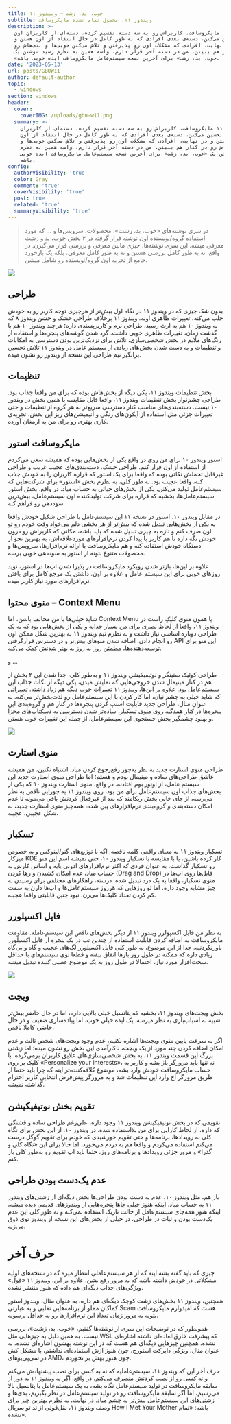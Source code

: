```yaml
---
title: خوب، بد، زشت – ویندوز ۱۱
subtitle: ویندوز ۱۱، محصول تمام نشده مایکروسافت
description: >-
  ویندوز ۱۱ مایکروسافت، کاربراش رو به سه دسته تقسیم کرده، دسته‌ای از کاربران اون
  رو تحسین می‌کنن، دسته‌ی بعدی افرادی که به طور کامل در حال انتقاد از اون هستن و
  در نهایت، افرادی که مشکلات اون رو پذیرفتن و تلاش می‌کنن خوبی‌ها و بدی‌هاش رو
  در کنار هم ببینن. من در دسته آخر قرار دارم، واسه همین به نظرم رسید نوشتن یک
  «خوب، بد، زشت» برای آخرین نسخه سیستم‌عامل مایکروسافت ایده خوبی باشه.
date: '2023-05-13'
url: posts/GBUW11
author: default-author
topic:
  - windows
section: windows
header:
  cover:
    coverIMG: /uploads/gbu-w11.png
  summary: >-
    ویندوز ۱۱ مایکروسافت، کاربراش رو به سه دسته تقسیم کرده، دسته‌ای از کاربران
    اون رو تحسین می‌کنن، دسته‌ی بعدی افرادی که به طور کامل در حال انتقاد از اون
    هستن و در نهایت، افرادی که مشکلات اون رو پذیرفتن و تلاش می‌کنن خوبی‌ها و
    بدی‌هاش رو در کنار هم ببینن. من در دسته آخر قرار دارم، واسه همین به نظرم
    رسید نوشتن یک «خوب، بد، زشت» برای آخرین نسخه سیستم‌عامل مایکروسافت ایده خوبی
    باشه.
config:
  authorVisibility: 'true'
  color: Gray
  comment: 'true'
  coverVisibility: 'true'
  post: true
  related: 'true'
  summaryVisibility: 'true'
---
```

> در سری نوشته‌های «خوب، بد، زشت»، محصولات، سرویس‌ها و ... که مورد استفاده گروه/نویسنده اون نوشته قرار گرفته در ۳ بخش خوب، بد و زشت معرفی میشه. این سری نوشته‌ها، چیزی مابین معرفی و بررسی قرار می‌گیرن. در واقع، نه به طور کامل بررسی هستن و نه به طور کامل معرفی، بلکه یک بازخورد جامع از تجربه اون گروه/نویسنده رو شامل میشن.

![](/uploads/1-gbu.png)

## طراحی

بدون شک چیزی که در ویندوز ۱۱ در نگاه اول بیش‌تر از هرچیزی توجه‌ کاربر رو به خودش جلب می‌کنه، تغییرات ظاهری اونه. ویندوز ۱۱ برخلاف طراحی خشک و خشن ویندوز ۸ که به ویندوز ۱۰ هم به ارث رسید، طراحی نرم و کاربرپسندی داره؛ هرچند ویندوز ۱۰ هم با گذشت زمان، تغییرات ظاهری خوبی داشت. گرد شدن گوشه‌های پنجره‌ها و استفاده از رنگ‌های ملایم در بخش شخصی‌سازی، تلاش برای نزدیک‌ترین بودن دسترسی به امکانات و تنظیمات و یه دست شدن بخش‌های زیادی از سیستم عامل در ویندوز ۱۱ تلاش تحسین برانگیز تیم طراحی این نسخه از ویندوز رو نشون میده.

## تنظیمات

بخش تنظیمات ویندوز ۱۱، یکی دیگه از بخش‌هاش بوده که برای من واقعا جذاب بود. طراحی چشم‌نواز بخش تنظیمات ویندوز ۱۱، واقعا قابل مقایسه با همین بخش در ویندوز ۱۰ نیست. دسته‌بندی‌های مناسب کنار دسترسی سریع‌تر به هر گروه از تنظیمات و حتی تغییرات جزئی مثل استفاده از آیکون‌های رنگی و انیمیشن‌های ریز این بخش، تجربه‌ی کاری بهتری رو برای من به ارمغان آورده.

## مایکروسافت استور

استور ویندوز ۱۰ برای من روی در واقع یکی از بخش‌هایی بوده که همیشه سعی می‌کردم از استفاده از اون فرار کنم. طراحی خشک، دسته‌بندی‌های عجیب غریب و طراحی غیرقابل تحملش نکاتی بوده که واقعا برای یک استور که قراره کاربران را به خودش جذب کنه، واقعا عجیب بود.
 به طور کلی، به نظرم بخش «استور» برای شرکت‌هایی که سیستم‌عامل تولید می‌کنن، یکی از بخش‌های حیاتی به حساب میاد. در واقع، بخش استور سیستم‌عامل‌ها، بخشیه که قراره برای شرکت تولیدکننده اون سیستم‌عامل، بیش‌ترین سود‌دهی رو فراهم کنه.

در مقابل ویندوز ۱۰، استور در نسخه ۱۱ این سیستم‌عامل با طراحی شکیل خودش واقعا به یکی از بخش‌هایی تبدیل شده که بیش‌تر از هر بخشی دلم می‌خواد وقت خودم رو تو اون صرف کنم و تازه به چیزی تبدیل شده که باید باشه، مکانی که کاربراش رو درون خودش نگه داره تا هم کاربر با پیدا کردن نرم‌افزارهای موردعلاقه‌اش، به بهترین نحو از دستگاه خودش استفاده کنه و هم مایکروسافت با ارائه نرم‌افزارها، سرویس‌ها و محصولات متنوع بتونه از استور به سوددهی خوبی برسه.

علاوه بر این‌ها، بازتر شدن رویکرد مایکروسافت در پذیرا شدن اپ‌ها در استور، نوید روزهای خوبی برای این سیستم عامل و علاوه بر اون، داشتن یک مرجع کامل برای یافتن نرم‌افزارهای مورد نیاز کاربر میده.

## منوی محتوا – Context Menu

شاید خیلی‌ها با من مخالف باشن، اما Context Menu یا همون منوی کلیکِ راست در ویندوز ۱۱، واقعا از لحاظ بصری برای من بسیار جذابه و یکی از بخش‌هایی بود که به یک طراحی دوباره اساسی نیاز داشت و به نظرم تیم ویندوز ۱۱ به بهترین شکل ممکن اون رو انجام دادن. اضافه شدن منوهای بیش‌تر و در دسترس قرارگرفتن API‌ این منو برای توسعه‌دهنده‌ها، مطمئن روز به روز به بهتر شدنش کمک می‌کنه.

و ...

طراحی کوئیک ستینگز و نوتیفیکیشن ویندوز ۱۱ و  به‌طور کلی، جدا شدن این ۲ بخش از هم در کنار مینیمال شدن خروجی‌هایی که نمایش میدن، یکی دیگه از نکات جذاب این سیستم‌عامل بود. علاوه بر این‌ها، ویندوز ۱۱ تغییرات خوب دیگه هم زیاد داشته. تغییراتی که شاید خیلی به چشم نیان، اما کار کردن با این سیستم‌عامل رو لذت‌بخش‌تر می‌کنه. به عنوان مثال، طراحی جدید قابلیت اسنپ کردن پنجره‌ها در کنار هم و گروه‌بندی این پنجره‌ها در کنار همدگیه روی منوی تسکبار، ساده‌تر شدن دسترسی به دسکتاپ‌های مجزا و بهبود چشمگیر بخش جستجوی این سیستم‌عامل، از جمله این تغییرات خوب هستن.

![](/uploads/2-gbu.png)

## منوی استارت

طراحی منوی استارت جدید به نظر یه‌جور رفع‌رجوع کردن میاد. اشتباه نکنین، من همیشه عاشق طراحی‌های ساده و مینیمال بودم و هستم؛ اما طراحی منوی استارت جدید این سیستم عامل، از اونور بوم افتادنه. در واقع، منوی استارت ویندوز ۱۰ که یکی از بخش‌های جذاب اون سیستم‌عامل برای من بود، روی ویندوز ۱۱ یه جورایی ناقص به نظر می‌رسه، از جای خالی بخش ریکامند که بعد از غیرفعال کردنش باقی می‌مونه تا عدم امکان دسته‌بندی و گروه‌بندی نرم‌افزارهای پین شده، همه‌چیز منوی استارت جدید، به شکل عجیبی، عجیبه. 

## تسکبار

تسکبار ویندوز ۱۱ به معنای واقعی کلمه ناقصه. اگه با توزیع‌های گنو/لینوکس و به خصوص میزکار KDE کار کرده باشین، یا با  مقایسه با تسکبار ویندوز ۱۰، حتی نمیشه اسم این منو رو تسکبار گذاشت. به عنوان فردی که اکثر نرم‌افزارهای ادوبی پایه و اساس کارش به حساب میاد، عدم امکان کشیدن و رها کردن (Drag and Drop) فایل‌ها روی اپ‌ها در منوی تسکبار، واقعا به یک درد تبدیل شده. درسته، راهکارهای مختلفی برای رسیدن به چیز مشابه وجود داره، اما تو روزهایی که هرروز سیستم‌عامل‌ها و اپ‌ها دارن به سمت کم کردن تعداد کلیک‌ها می‌رن، نبود چنین قابلیتی واقعا عجیبه.

## فایل اکسپلورر

به نظر من فایل اکسپولرر ویندوز ۱۱ از دیگر بخش‌های ناقص این سیستم‌عامله. مقاومت مایکروسافت به اضافه کردن قابلیت استفاده از چندین تب در یک پنجره از فایل اکسپلورر باورنکردنیه. جدا از این موضوع، به طور کلی فایل اکسپلورر لگ‌های عجیب و گاه و بی‌گاه زیادی داره که ممکنه در طول روز بارها اتفاق بیفته و قطعا توی سیستم‌های با حداقل سخت‌افزار مورد نیاز، احتمالا در طول روز به یک موضوع عصبی کننده تبدیل میشه.

![](/uploads/3-gbui.png)

## ویجت

بخش ویجت‌های ویندوز ۱۱، بخشیه که پتانسیل خیلی بالایی داره، اما در حال حاضر بیش‌تر شبیه به اسباب‌بازی به نظر میرسه. یک ایده خیلی خوب، اما پیاده‌سازی ضعیف و در حال حاضر، کاملا ناقص.

اگر به سرعت پایین منوی ویجت‌ها اشاره نکنیم، عدم وجود ویجت‌های شخص ثالث و عدم امکان اضافه کردن چند مورد از یک ویجت، ناکارآمدی این بخش رو نشون میده؛ اما زشتی بزرگ این قسمت ویندوز ۱۱، به بخش شخصی‌سازی‌های علایق کاربران برمی‌گرده. با کلیک بر روی «Personalize your interests»، نه تنها باید مرورگر باز بشه و کاربر به حساب مایکروسافت خودش وارد بشه، موضوع کلافه‌کننده‌تر اینه که چرا باید حتما از طریق مرورگر اج وارد این تنظیمات شد و به مرورگر پیش‌فرض انتخابی کاربر احترام گذاشته نمیشه.

## تقویم بخش نوتیفیکیشن

تقویمی که در بخش نوتیفیکیشن ویندوز ۱۱ وجود داره، علی‌رغم طراحی ساده و قشنگی که داره، از لحاظ کارایی برای من بلااستفاده شده. در ویندوز ۱۰، از این بخش برای نگاه کلی به رویدادها، برنامه‌ها و حتی تقویم خورشیدی که خودم برای تقویم گوگل درست می‌کنم استفاده می‌کردم و واقعا هم به دردم می‌خورد، اما حالا برای این «نگاه کلی و گذرا» و مرور جزئی رویدادها و برنامه‌های روز، حتما باید اپ تقویم رو به‌طور کلی باز کنم.

## عدم یک‌دست بودن طراحی

باز هم، مثل ویندوز ۱۰، عدم یه دست بودن طراحی‌ها بخش دیگه‌ای از زشتی‌های ویندوز ۱۱ به حساب میاد. اینکه هنوز خیلی جاها پنجره‌هایی از ویندوزهای قدیمی دیده میشه، اینکه هنوز همه‌جای سیستم‌عامل از حالت تاریک استفاده نمی‌کنه و به طور کلی این عدم یک‌دست بودن و ثبات در طراحی، در خیلی از بخش‌های این نسخه از ویندوز توی ذوق می‌زنه.

# حرف آخر

چیزی که باید گفته بشه اینه که از هر سیستم‌عاملی انتظار میره که در نسخه‌های اولیه مشکلاتی در خودش داشته باشه که به مرور رفع بشن. علاوه بر این، ویندوز ۱۱ «قول» ویژگی‌های جذاب دیگه‌ای هم داده که هنوز منتشر نشده. 

همچنین، ویندوز ۱۱ بخش‌های زشت کوچک دیگه‌ای هم داره، به عنوان مثال، ویندوز استور کماکان مملو از برنامه‌هایی تقلبی و به عبارتی Scam هست که امیدوارم مایکروسافت بتونه به مرور زمان تعداد این نرم‌افزارها رو به حداقل برسونه.

همونطور که در توضیحات این سری از نوشته‌ها گفتیم، «خوب، بد، زشت»، بررسی نیست. به همین دلیل به چیزهایی مثل WSL که پیشرفت خارق‌العاده‌ای داشته اشاره‌ای نشده. همچنین چیزهایی دیگه‌ای هم هست که در این نوشته بهشون اشاره‌ای نشده. به عنوان مثال، ویژگی دایرکت استورج، چون هنوز ازش استفاده‌ای نداشتم، یا مشکل کش در سی‌پی‌یوهای AMD‌، چون هنوز بهش بر نخوردم.

حرف آخر این که ویندوز ۱۱، سیستم‌عاملیه که نه به کسی برای نصب پیشنهادش می‌کنم و نه کسی رو از نصب کردنش منصرف می‌کنم. در واقع، اگر به ویندوز ۱۱ به دور از سابقه مایکروسافت در تولید سیستم‌عامل نگاه بشه، به یک سیستم‌عامل با پتانسیل بالا می‌رسیم، اما اگر سابقه مایکروسافت رو در تولید سیستم‌عامل در نظر بگیریم، بدی‌ها و زشتی‌های این سیستم‌عامل بیش‌تر به چشم میاد. در نهایت، به نظرم بهترین چیز برای وصف ویندوز ۱۱، نقل‌قولی از تد تو سریال How I Met Your Mother باشه: «تمام نشده».
